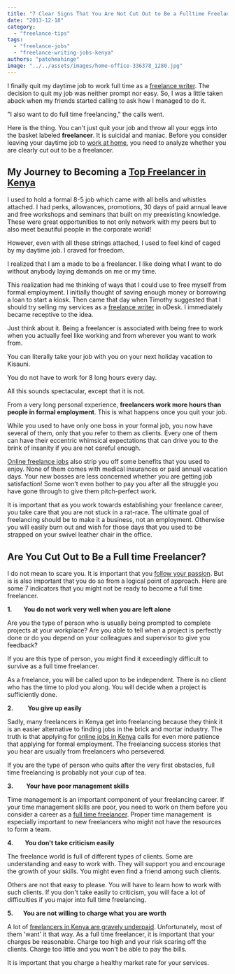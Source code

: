 ```yaml
---
title: "7 Clear Signs That You Are Not Cut Out to Be a Fulltime Freelancer"
date: "2013-12-18"
category: 
  - "freelance-tips"
tags: 
  - "freelance-jobs"
  - "freelance-writing-jobs-kenya"
authors: "patohmahinge"
image: "../../assets/images/home-office-336378_1280.jpg"
---
```


I finally quit my daytime job to work full time as a [freelance writer](http://www.andikawriters.com/ "freelance writers in Kenya"). The decision to quit my job was neither prompt nor easy. So, I was a little taken aback when my friends started calling to ask how I managed to do it.

"I also want to do full time freelancing," the calls went.

Here is the thing. You can't just quit your job and throw all your eggs into the basket labeled **freelancer**. It is suicidal and maniac. Before you consider leaving your daytime job to [work at home](https://mahinge.com/ "work at home jobs"), you need to analyze whether you are clearly cut out to be a freelancer.

## My Journey to Becoming a [Top Freelancer in Kenya](https://mahinge.com/can-make-money-freelancing-kenya/ "top freelancer in Kenya")

I used to hold a formal 8-5 job which came with all bells and whistles attached. I had perks, allowances, promotions, 30 days of paid annual leave and free workshops and seminars that built on my preexisting knowledge. These were great opportunities to not only network with my peers but to also meet beautiful people in the corporate world!

However, even with all these strings attached, I used to feel kind of caged by my daytime job. I craved for freedom.

I realized that I am a made to be a freelancer. I like doing what I want to do without anybody laying demands on me or my time.

This realization had me thinking of ways that I could use to free myself from formal employment. I initially thought of saving enough money or borrowing a loan to start a kiosk. Then came that day when Timothy suggested that I should try selling my services as a [freelance writer](https://mahinge.com/ "freelance writer jobs") in oDesk. I immediately became receptive to the idea.

Just think about it. Being a freelancer is associated with being free to work when you actually feel like working and from wherever you want to work from.

You can literally take your job with you on your next holiday vacation to Kisauni.

You do not have to work for 8 long hours every day.

All this sounds spectacular, except that it is not.

From a very long personal experience, **freelancers work more hours than people in formal employment**. This is what happens once you quit your job.

While you used to have only one boss in your formal job, you now have several of them, only that you refer to them as clients. Every one of them can have their eccentric whimsical expectations that can drive you to the brink of insanity if you are not careful enough.

[Online freelance jobs](https://mahinge.com/ "online freelance jobs") also strip you off some benefits that you used to enjoy. None of them comes with medical insurances or paid annual vacation days. Your new bosses are less concerned whether you are getting job satisfaction! Some won’t even bother to pay you after all the struggle you have gone through to give them pitch-perfect work.

It is important that as you work towards establishing your freelance career, you take care that you are not stuck in a rat-race. The ultimate goal of freelancing should be to make it a business, not an employment. Otherwise you will easily burn out and wish for those days that you used to be strapped on your swivel leather chair in the office.

## Are You Cut Out to Be a Full time Freelancer?

I do not mean to scare you. It is important that you [follow your passion](https://mahinge.com/make-money-online-kenya/ "follow youe passion"). But is is also important that you do so from a logical point of approach. Here are some 7 indicators that you might not be ready to become a full time freelancer.

**1.        You do not work very well when you are left alone**

Are you the type of person who is usually being prompted to complete projects at your workplace? Are you able to tell when a project is perfectly done or do you depend on your colleagues and supervisor to give you feedback?

If you are this type of person, you might find it exceedingly difficult to survive as a full time freelancer.

As a freelance, you will be called upon to be independent. There is no client who has the time to plod you along. You will decide when a project is sufficiently done.

**2.          You give up easily**

Sadly, many freelancers in Kenya get into freelancing because they think it is an easier alternative to finding jobs in the brick and mortar industry. The truth is that applying for [online jobs in Kenya](https://mahinge.com/ "online jobs in Kenya") calls for even more patience that applying for formal employment. The freelancing success stories that you hear are usually from freelancers who persevered.

If you are the type of person who quits after the very first obstacles, full time freelancing is probably not your cup of tea.

**3.         Your have poor management skills**

Time management is an important component of your freelancing career. If your time management skills are poor, you need to work on them before you consider a career as a [full time freelancer](https://mahinge.com/freelance-tips-12-commandments-successful-freelancer/ "12 commandments of a freelancer"). Proper time management  is especially important to new freelancers who might not have the resources to form a team.

**4.        You don't take criticism easily**

The freelance world is full of different types of clients. Some are understanding and easy to work with. They will support you and encourage the growth of your skills. You might even find a friend among such clients.

Others are not that easy to please. You will have to learn how to work with such clients. If you don't take easily to criticism, you will face a lot of difficulties if you major into full time freelancing.

**5.       You are not willing to charge what you are worth**

A lot of [freelancers in Kenya are gravely underpaid](https://mahinge.com/freelance-jobs-kenya-signs-underpaid/). Unfortunately, most of them 'want' it that way. As a full time freelancer, it is important that your charges be reasonable. Charge too high and your risk scaring off the clients. Charge too little and you won't be able to pay the bills.

It is important that you charge a healthy market rate for your services.
